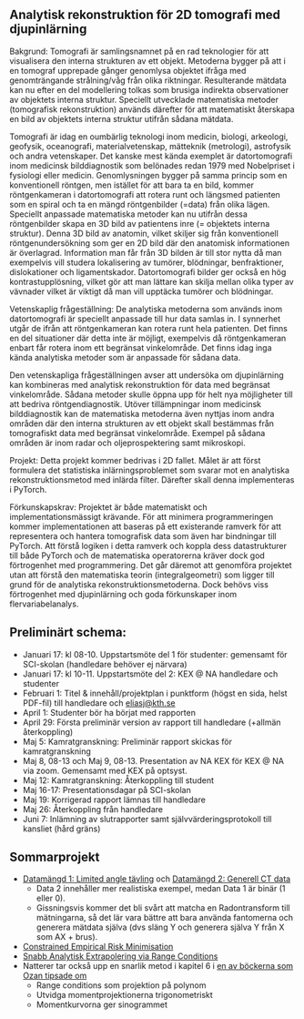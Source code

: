 ## Analytisk rekonstruktion för 2D tomografi med djupinlärning

Bakgrund: Tomografi är samlingsnamnet på en rad teknologier för att visualisera den interna strukturen av ett objekt. Metoderna bygger på att i en tomograf upprepade gånger genomlysa objektet ifråga med genomträngande strålning/våg från olika riktningar. Resulterande mätdata kan nu efter en del modellering tolkas som brusiga indirekta observationer av objektets interna struktur. Speciellt utvecklade matematiska metoder (tomografisk rekonstruktion) används därefter för att matematiskt återskapa en bild av objektets interna struktur utifrån sådana mätdata.

Tomografi är idag en oumbärlig teknologi inom medicin, biologi, arkeologi, geofysik, oceanografi, materialvetenskap, mätteknik (metrologi), astrofysik och andra vetenskaper. Det kanske mest kända exemplet är datortomografi inom medicinsk bilddiagnostik som belönades redan 1979 med Nobelpriset i fysiologi eller medicin. Genomlysningen bygger på samma princip som en konventionell röntgen, men istället för att bara ta en bild, kommer röntgenkameran i datortomografi att rotera runt och längsmed patienten som en spiral och ta en mängd röntgenbilder (=data) från olika lägen. Speciellt anpassade matematiska metoder kan nu utifrån dessa röntgenbilder skapa en 3D bild av patientens inre (= objektets interna struktur). Denna 3D bild av anatomin, vilket skiljer sig från konventionell röntgenundersökning som ger en 2D bild där den anatomisk informationen är överlagrad. Information man får från 3D bilden är till stor nytta då man exempelvis vill studera lokalisering av tumörer, blödningar, benfraktioner, dislokationer och ligamentskador. Datortomografi bilder ger också en hög kontrastupplösning, vilket gör att man lättare kan skilja mellan olika typer av vävnader vilket är viktigt då man vill upptäcka tumörer och blödningar.

Vetenskaplig frågeställning: De analytiska metoderna som används inom datortomografi är speciellt anpassade till hur data samlas in. I synnerhet utgår de ifrån att röntgenkameran kan rotera runt hela patienten. Det finns en del situationer där detta inte är möjligt, exempelvis då röntgenkameran enbart får rotera inom ett begränsat vinkelområde. Det finns idag inga kända analytiska metoder som är anpassade för sådana data. 

Den vetenskapliga frågeställningen avser att undersöka om djupinlärning kan kombineras med analytisk rekonstruktion för data med begränsat vinkelområde. Sådana metoder skulle öppna upp för helt nya möjligheter till att bedriva röntgendiagnostik. Utöver tillämpningar inom medicinsk bilddiagnostik kan de matematiska metoderna även nyttjas inom andra områden där den interna strukturen av ett objekt skall bestämmas från tomografiskt data med begränsat vinkelområde. Exempel på sådana områden är inom radar och oljeprospektering samt mikroskopi.

Projekt: Detta projekt kommer bedrivas i 2D fallet. Målet är att först formulera det statistiska inlärningsproblemet som svarar mot en analytiska rekonstruktionsmetod med inlärda filter. Därefter skall denna implementeras i PyTorch. 

Förkunskapskrav: Projektet är både matematiskt och implementationsmässigt krävande. För att minimera programmeringen kommer implementationen att baseras på ett existerande ramverk för att representera och hantera tomografisk data som även har bindningar till PyTorch. Att förstå logiken i detta ramverk och koppla dess datastrukturer till både PyTorch och de matematiska operatorerna kräver dock god förtrogenhet med programmering. Det går däremot att genomföra projektet utan att förstå den matematiska teorin (integralgeometri) som ligger till grund för de analytiska rekonstruktionsmetoderna. Dock behövs viss förtrogenhet med djupinlärning och goda förkunskaper inom flervariabelanalys.


## Preliminärt schema:

* Januari 17: kl 08-10. Uppstartsmöte del 1 för studenter: gemensamt för
SCI-skolan (handledare behöver ej närvara)
* Januari 17: kl 10-11. Uppstartsmöte del 2: KEX @ NA handledare och
studenter
* Februari 1: Titel & innehåll/projektplan i punktform (högst en sida,
helst PDF-fil) till handledare och eliasj@kth.se
* April 1: Studenter bör ha börjat med rapporten
* April 29: Första preliminär version av rapport till handledare (+allmän
återkoppling)
* Maj 5: Kamratgranskning: Preliminär rapport skickas för kamratgranskning
* Maj 8, 08-13 och Maj 9, 08-13.  Presentation av NA KEX för  KEX @ NA via
zoom. Gemensamt med KEX på optsyst.
* Maj 12: Kamratgranskning: Återkoppling till student
* Maj 16-17: Presentationsdagar på SCI-skolan
* Maj 19: Korrigerad rapport lämnas till handledare
* Maj 26: Återkoppling från handledare
* Juni 7: Inlämning av slutrapporter samt självvärderingsprotokoll till
kansliet (hård gräns)


## Sommarprojekt

* [Datamängd 1: Limited angle tävling](https://zenodo.org/record/6937616) och [Datamängd 2: Generell CT data](https://arxiv.org/pdf/2306.05907.pdf)
    * Data 2 innehåller mer realistiska exempel, medan Data 1 är binär (1 eller 0).
    * Gissningsvis kommer det bli svårt att matcha en Radontransform till mätningarna, så det lär vara bättre att bara använda fantomerna och generera mätdata själva (dvs släng Y och generera själva Y från X som AX + brus).
* [Constrained Empirical Risk Minimisation](https://arxiv.org/abs/2302.04729)
* [ Snabb Analytisk Extrapolering via Range Conditions](https://iopscience.iop.org/article/10.1088/2057-1976/aa71bf)
* Natterer tar också upp en snarlik metod i kapitel 6 i [en av böckerna som Ozan tipsade om](https://epubs.siam.org/doi/book/10.1137/1.9780898719284)
  * Range conditions som projektion på polynom
  * Utvidga momentprojektionerna trigonometriskt
  * Momentkurvorna ger sinogrammet 
